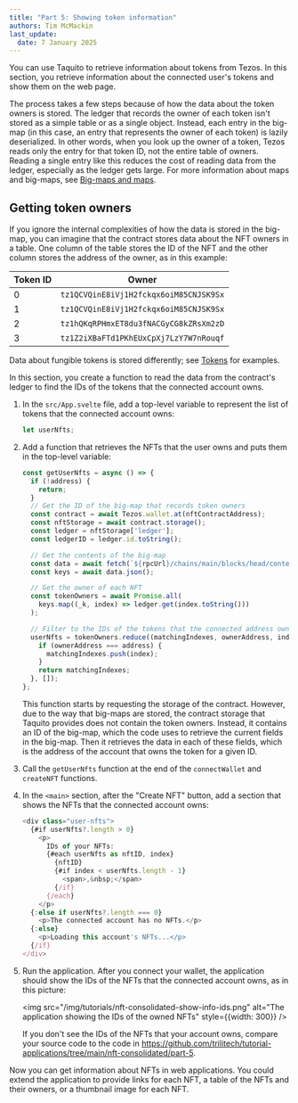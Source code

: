 ```yaml
---
title: "Part 5: Showing token information"
authors: Tim McMackin
last_update:
  date: 7 January 2025
---
```


You can use Taquito to retrieve information about tokens from Tezos.
In this section, you retrieve information about the connected user's tokens and show them on the web page.

The process takes a few steps because of how the data about the token owners is stored.
The ledger that records the owner of each token isn't stored as a simple table or as a single object.
Instead, each entry in the big-map (in this case, an entry that represents the owner of each token) is lazily deserialized.
In other words, when you look up the owner of a token, Tezos reads only the entry for that token ID, not the entire table of owners.
Reading a single entry like this reduces the cost of reading data from the ledger, especially as the ledger gets large.
For more information about maps and big-maps, see [Big-maps and maps](/smart-contracts/data-types/complex-data-types#big-maps).

## Getting token owners

If you ignore the internal complexities of how the data is stored in the big-map, you can imagine that the contract stores data about the NFT owners in a table.
One column of the table stores the ID of the NFT and the other column stores the address of the owner, as in this example:

Token ID | Owner
--- | ---
0 | `tz1QCVQinE8iVj1H2fckqx6oiM85CNJSK9Sx`
1 | `tz1QCVQinE8iVj1H2fckqx6oiM85CNJSK9Sx`
2 | `tz1hQKqRPHmxET8du3fNACGyCG8kZRsXm2zD`
3 | `tz1Z2iXBaFTd1PKhEUxCpXj7LzY7W7nRouqf`

Data about fungible tokens is stored differently; see [Tokens](/architecture/tokens) for examples.

In this section, you create a function to read the data from the contract's ledger to find the IDs of the tokens that the connected account owns.

1. In the `src/App.svelte` file, add a top-level variable to represent the list of tokens that the connected account owns:

   ```javascript
   let userNfts;
   ```

1. Add a function that retrieves the NFTs that the user owns and puts them in the top-level variable:

   ```javascript
   const getUserNfts = async () => {
     if (!address) {
       return;
     }
     // Get the ID of the big-map that records token owners
     const contract = await Tezos.wallet.at(nftContractAddress);
     const nftStorage = await contract.storage();
     const ledger = nftStorage['ledger'];
     const ledgerID = ledger.id.toString();

     // Get the contents of the big-map
     const data = await fetch(`${rpcUrl}/chains/main/blocks/head/context/raw/json/big_maps/index/${ledgerID}/contents`);
     const keys = await data.json();

     // Get the owner of each NFT
     const tokenOwners = await Promise.all(
       keys.map((_k, index) => ledger.get(index.toString()))
     );

     // Filter to the IDs of the tokens that the connected address owns
     userNfts = tokenOwners.reduce((matchingIndexes, ownerAddress, index) => {
       if (ownerAddress === address) {
         matchingIndexes.push(index);
       }
       return matchingIndexes;
     }, []);
   };
   ```

   This function starts by requesting the storage of the contract.
   However, due to the way that big-maps are stored, the contract storage that Taquito provides does not contain the token owners.
   Instead, it contains an ID of the big-map, which the code uses to retrieve the current fields in the big-map.
   Then it retrieves the data in each of these fields, which is the address of the account that owns the token for a given ID.

1. Call the `getUserNfts` function at the end of the `connectWallet` and `createNFT` functions.

1. In the `<main>` section, after the "Create NFT" button, add a section that shows the NFTs that the connected account owns:

   ```javascript
   <div class="user-nfts">
     {#if userNfts?.length > 0}
       <p>
         IDs of your NFTs:
         {#each userNfts as nftID, index}
           {nftID}
           {#if index < userNfts.length - 1}
             <span>,&nbsp;</span>
           {/if}
         {/each}
       </p>
     {:else if userNfts?.length === 0}
       <p>The connected account has no NFTs.</p>
     {:else}
       <p>Loading this account's NFTs...</p>
     {/if}
   </div>
   ```

1. Run the application.
After you connect your wallet, the application should show the IDs of the NFTs that the connected account owns, as in this picture:

   <img src="/img/tutorials/nft-consolidated-show-info-ids.png" alt="The application showing the IDs of the owned NFTs" style={{width: 300}} />

   If you don't see the IDs of the NFTs that your account owns, compare your source code to the code in https://github.com/trilitech/tutorial-applications/tree/main/nft-consolidated/part-5.

Now you can get information about NFTs in web applications.
You could extend the application to provide links for each NFT, a table of the NFTs and their owners, or a thumbnail image for each NFT.
